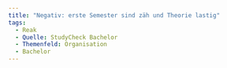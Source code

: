 ```yaml
---
title: "Negativ: erste Semester sind zäh und Theorie lastig"
tags:
  - Reak
  - Quelle: StudyCheck Bachelor
  - Themenfeld: Organisation
  - Bachelor
---
```

